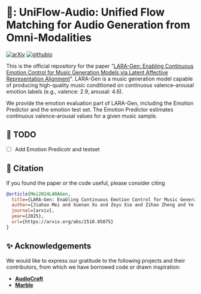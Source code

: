 # 🎹: UniFlow-Audio: Unified Flow Matching for Audio Generation from Omni-Modalities

[![arXiv](https://img.shields.io/badge/arXiv-2509.24391-brightgreen.svg?style=flat-square)](https://arxiv.org/abs/2510.05875)  [![githubio](https://img.shields.io/badge/GitHub.io-Audio_Samples-blue?logo=Github&style=flat-square)](https://nieeim.github.io/LARA-Gen/) <!-- [![Hugging Face Spaces](https://img.shields.io/badge/%F0%9F%A4%97%20Hugging%20Face-Spaces-blue)](https://huggingface.co/spaces/haoheliu/audioldm-text-to-audio-generation) -->




This is the official repository for the paper "[LARA-Gen: Enabling Continuous Emotion Control for Music Generation Models via Latent Affective Representation Alignment](https://arxiv.org/abs/2510.05875)". LARA-Gen is a music generation model capable of producing high-quality music conditioned on continuous valence–arousal emotion labels (e.g., valence: 2.9, arousal: 4.6).

We provide the emotion evaluation part of LARA-Gen, including the Emotion Predictor and the emotion test set.
The Emotion Predictor estimates continuous valence–arousal values for a given music sample.


## :memo: TODO
- [ ] Add Emotion Predicotr and testset


## :book: Citation

If you found the paper or the code useful, please consider citing
```bibtex
@article{Mei2024LARAGen,
  title={LARA-Gen: Enabling Continuous Emotion Control for Music Generation Models via Latent Affective Representation Alignment},
  author={Jiahao Mei and Xuenan Xu and Zeyu Xie and Zihao Zheng and Ye Tao and Yue Ding and Mengyue Wu},
  journal={arxiv},
  year={2025},
  url={https://arxiv.org/abs/2510.05875}
}
```

## :sparkles: Acknowledgements

We would like to express our gratitude to the following projects and their contributors, from which we have borrowed code or drawn inspiration:

- **[AudioCraft](https://github.com/facebookresearch/audiocraft)**
- **[Marble](https://github.com/a43992899/MARBLE)**
